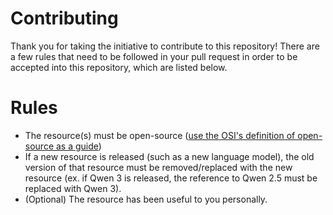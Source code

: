 # Contributing
Thank you for taking the initiative to contribute to this repository! There are a few rules that need to be followed in your pull request in order to be accepted into this repository, which are listed below.

# Rules
- The resource(s) must be open-source ([use the OSI's definition of open-source as a guide](https://opensource.org/osd))
- If a new resource is released (such as a new language model), the old version of that resource must be removed/replaced with the new resource (ex. if Qwen 3 is released, the reference to Qwen 2.5 must be replaced with Qwen 3).
- (Optional) The resource has been useful to you personally.
